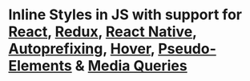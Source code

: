 # Inline Styles in JS with support for [React](), [Redux](), [React Native](), [Autoprefixing](), [Hover](), [Pseudo-Elements]() & [Media Queries]()
